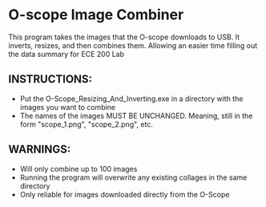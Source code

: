 # O-scope Image Combiner
This program takes the images that the O-scope downloads to USB. 
It inverts, resizes, and then combines them. Allowing an easier time filling out the data summary for ECE 200 Lab

## INSTRUCTIONS:
+ Put the O-Scope_Resizing_And_Inverting.exe in a directory with the images you want to combine
+ The names of the images MUST BE UNCHANGED. Meaning, still in the form "scope_1.png", "scope_2.png", etc.

## WARNINGS:
+ Will only combine up to 100 images
+ Running the program will overwrite any existing collages in the same directory
+ Only reliable for images downloaded directly from the O-Scope
